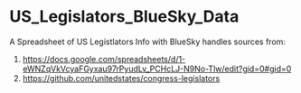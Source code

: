 # US_Legislators_BlueSky_Data
A Spreadsheet of US Legistlators Info with BlueSky handles
sources from: 
1. https://docs.google.com/spreadsheets/d/1-eWNZqVkVcyaFGyxau97rPyudLv_PCHcLJ-N9No-Tlw/edit?gid=0#gid=0
2. https://github.com/unitedstates/congress-legislators
